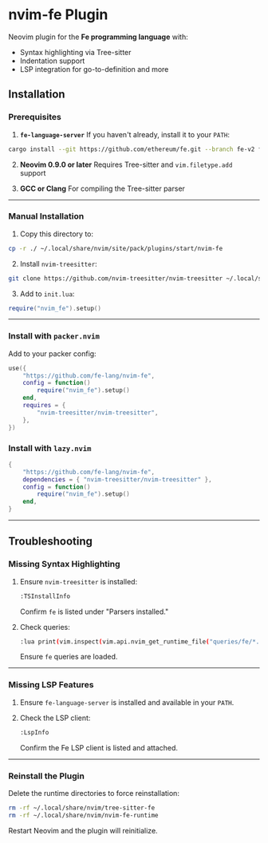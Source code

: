 # nvim-fe Plugin

Neovim plugin for the **Fe programming language** with:
- Syntax highlighting via Tree-sitter
- Indentation support
- LSP integration for go-to-definition and more

## Installation

### Prerequisites

1. **`fe-language-server`**
If you haven't already, install it to your `PATH`:
  ```bash
  cargo install --git https://github.com/ethereum/fe.git --branch fe-v2 fe-language-server
  ```
2. **Neovim 0.9.0 or later**
Requires Tree-sitter and `vim.filetype.add` support

3. **GCC or Clang**
For compiling the Tree-sitter parser


---

### Manual Installation

1. Copy this directory to:
  ```bash
  cp -r ./ ~/.local/share/nvim/site/pack/plugins/start/nvim-fe
  ```

2. Install `nvim-treesitter`:
  ```bash
  git clone https://github.com/nvim-treesitter/nvim-treesitter ~/.local/share/nvim/site/pack/plugins/start/nvim-treesitter
  ```

3. Add to `init.lua`:
  ```lua
  require("nvim_fe").setup()
  ```

---

### Install with `packer.nvim`

Add to your packer config:

```lua
use({
    "https://github.com/fe-lang/nvim-fe",
    config = function()
        require("nvim_fe").setup()
    end,
    requires = {
        "nvim-treesitter/nvim-treesitter",
    },
})
```

### Install with `lazy.nvim`

```lua
{
    "https://github.com/fe-lang/nvim-fe",
    dependencies = { "nvim-treesitter/nvim-treesitter" },
    config = function()
        require("nvim_fe").setup()
    end,
}
```

---

## Troubleshooting

### Missing Syntax Highlighting

1. Ensure `nvim-treesitter` is installed:
   ```bash
   :TSInstallInfo
   ```
   Confirm `fe` is listed under "Parsers installed."

2. Check queries:
   ```bash
   :lua print(vim.inspect(vim.api.nvim_get_runtime_file("queries/fe/*.scm", true)))
   ```
   Ensure `fe` queries are loaded.

---

### Missing LSP Features

1. Ensure `fe-language-server` is installed and available in your `PATH`.

2. Check the LSP client:
   ```bash
   :LspInfo
   ```
   Confirm the Fe LSP client is listed and attached.

---

### Reinstall the Plugin

Delete the runtime directories to force reinstallation:
```bash
rm -rf ~/.local/share/nvim/tree-sitter-fe
rm -rf ~/.local/share/nvim/nvim-fe-runtime
```

Restart Neovim and the plugin will reinitialize.
